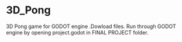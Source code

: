 # 3D_Pong
3D Pong game for GODOT engine
.Dowload files. Run through GODOT engine by opening project.godot in FINAL PROJECT folder.
